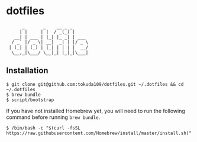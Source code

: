 # dotfiles

```
      _       _    __ _ _
     | |     | |  / _(_) |
   __| | ___ | |_| |_ _| | ___
  / _` |/ _ \| __|  _| | |/ _ \
 | (_| | (_) | |_| | | | |  __/
  \__,_|\___/ \__|_| |_|_|\___|

```

## Installation

```
$ git clone git@github.com:tokuda109/dotfiles.git ~/.dotfiles && cd ~/.dotfiles
$ brew bundle
$ script/bootstrap
```

If you have not installed Homebrew yet, you will need to run the following command before running `brew bundle`.

```
$ /bin/bash -c "$(curl -fsSL https://raw.githubusercontent.com/Homebrew/install/master/install.sh)"
```

